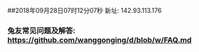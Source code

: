 ##2018年09月28日07时12分07秒 新址: 142.93.113.176
### 兔友常见问题及解答: https://github.com/wanggonging/d/blob/w/FAQ.md

